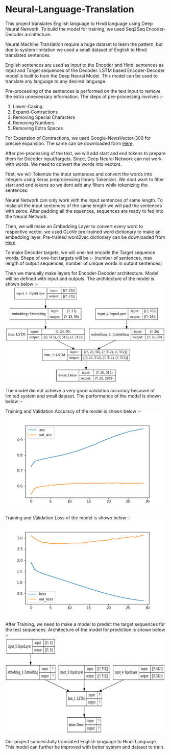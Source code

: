 # Neural-Language-Translation
This project translates English language to Hindi language using Deep Neural Network.
To build the model for training, we used Seq2Seq Encoder-Decoder architecture.

Neural Machine Translation require a huge dataset to learn the pattern,
but due to system limitation we used a small dataset of English to Hindi translated sentences.

English sentences are used as input to the Encoder and Hindi sentences as Input and Target sequences of the Decoder.
LSTM based Encoder-Decoder model is built to train the Deep Neural Model.
This model can be used to translate any language to any desired language. 

Pre-processing of the sentences is performed on the text input to remove the extra unnecessary information.
The steps of pre-processing involves :-

1. Lower-Casing
2. Expand-Contractions
3. Removing Special Characters
4. Removing Numbers
5. Removing Extra Spaces

For Expansion of Contractions, we used Google-NewsVector-300 for precise expansion.
The same can be downloaded form [Here](https://code.google.com/archive/p/word2vec/).

After pre-processing of the text, we will add start and end tokens to prepare them for Decoder input/targets.
Since, Deep Neural Network can not work with words. We need to convert the words into vectors.

First, we will Tokenize the input sentences and convert the words into integers using Keras preprocessing library Tokenizer.
We dont want to filter start and end tokens so we dont add any filters while tokenizing the sentences.

Neural Network can only work with the input sentences of same length.
To make all the input sentences of the same length we will pad the sentences with zeros.
After padding all the squences, sequences are ready to fed into the Neural Network.

Then, we will make an Embedding Layer to convert every word to respective vector.
we used GLoVe pre-trained word dictionary to make an embedding layer.
Pre-trained word2vec dictionary can be downloaded from [Here](https://nlp.stanford.edu/projects/glove/).

To make Decoder targets, we will one-hot encode the Target sequence words.
Shape of one-hot targets will be :- (number of sentences, max length of output sequences, number of unique words in output sentences)

Then we manually make layers for Encoder-Decoder architecture.
Model will be defined with input and outputs.
The architecture of the model is shown below :-
<img src="https://github.com/gearhead0909/Neural-Language-Translation/blob/master/Model%20Training.png" alt="alt text" width="500" height="300">

The model did not achieve a very good validation accuracy because of limited system and small dataset.
The performance of the model is shown below :-

Training and Validation Accuracy of the model is shown below :-
<img src="https://github.com/gearhead0909/Neural-Language-Translation/blob/master/Accuracy.png" alt="alt text" width="500" height="300">

Training and Validation Loss of the model is shown below :-
<img src="https://github.com/gearhead0909/Neural-Language-Translation/blob/master/Loss.png" alt="alt text" width="500" height="300">

After Training, we need to make a model to predict the target sequences for the test sequences.
Architecture of the model for prediction is shown below :-
<img src="https://github.com/gearhead0909/Neural-Language-Translation/blob/master/Model%20Prediction.png" alt="alt text" width="500" height="300">

Our project successfully translated English language to Hindi Language.
This model can further be improved with better system and dataset to train.
